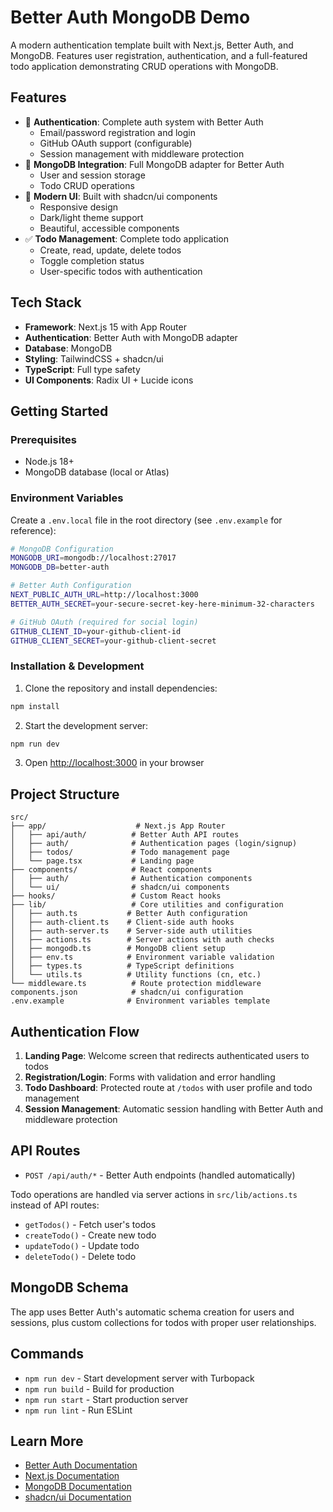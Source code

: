 # Better Auth MongoDB Demo

A modern authentication template built with Next.js, Better Auth, and MongoDB. Features user registration, authentication, and a full-featured todo application demonstrating CRUD operations with MongoDB.

## Features

- 🔐 **Authentication**: Complete auth system with Better Auth
  - Email/password registration and login
  - GitHub OAuth support (configurable)
  - Session management with middleware protection
- 🍃 **MongoDB Integration**: Full MongoDB adapter for Better Auth
  - User and session storage
  - Todo CRUD operations
- 🎨 **Modern UI**: Built with shadcn/ui components
  - Responsive design
  - Dark/light theme support
  - Beautiful, accessible components
- ✅ **Todo Management**: Complete todo application
  - Create, read, update, delete todos
  - Toggle completion status
  - User-specific todos with authentication

## Tech Stack

- **Framework**: Next.js 15 with App Router
- **Authentication**: Better Auth with MongoDB adapter
- **Database**: MongoDB
- **Styling**: TailwindCSS + shadcn/ui
- **TypeScript**: Full type safety
- **UI Components**: Radix UI + Lucide icons

## Getting Started

### Prerequisites

- Node.js 18+ 
- MongoDB database (local or Atlas)

### Environment Variables

Create a `.env.local` file in the root directory (see `.env.example` for reference):

```bash
# MongoDB Configuration
MONGODB_URI=mongodb://localhost:27017
MONGODB_DB=better-auth

# Better Auth Configuration
NEXT_PUBLIC_AUTH_URL=http://localhost:3000
BETTER_AUTH_SECRET=your-secure-secret-key-here-minimum-32-characters

# GitHub OAuth (required for social login)
GITHUB_CLIENT_ID=your-github-client-id
GITHUB_CLIENT_SECRET=your-github-client-secret
```

### Installation & Development

1. Clone the repository and install dependencies:
```bash
npm install
```

2. Start the development server:
```bash
npm run dev
```

3. Open [http://localhost:3000](http://localhost:3000) in your browser

## Project Structure

```
src/
├── app/                    # Next.js App Router
│   ├── api/auth/          # Better Auth API routes
│   ├── auth/              # Authentication pages (login/signup)
│   ├── todos/             # Todo management page
│   └── page.tsx           # Landing page
├── components/            # React components
│   ├── auth/              # Authentication components
│   └── ui/                # shadcn/ui components
├── hooks/                 # Custom React hooks
├── lib/                   # Core utilities and configuration
│   ├── auth.ts           # Better Auth configuration
│   ├── auth-client.ts    # Client-side auth hooks
│   ├── auth-server.ts    # Server-side auth utilities
│   ├── actions.ts        # Server actions with auth checks
│   ├── mongodb.ts        # MongoDB client setup
│   ├── env.ts            # Environment variable validation
│   ├── types.ts          # TypeScript definitions
│   └── utils.ts          # Utility functions (cn, etc.)
└── middleware.ts          # Route protection middleware
components.json            # shadcn/ui configuration
.env.example              # Environment variables template
```

## Authentication Flow

1. **Landing Page**: Welcome screen that redirects authenticated users to todos
2. **Registration/Login**: Forms with validation and error handling
3. **Todo Dashboard**: Protected route at `/todos` with user profile and todo management
4. **Session Management**: Automatic session handling with Better Auth and middleware protection

## API Routes

- `POST /api/auth/*` - Better Auth endpoints (handled automatically)

Todo operations are handled via server actions in `src/lib/actions.ts` instead of API routes:
- `getTodos()` - Fetch user's todos
- `createTodo()` - Create new todo  
- `updateTodo()` - Update todo
- `deleteTodo()` - Delete todo

## MongoDB Schema

The app uses Better Auth's automatic schema creation for users and sessions, plus custom collections for todos with proper user relationships.

## Commands

- `npm run dev` - Start development server with Turbopack
- `npm run build` - Build for production
- `npm run start` - Start production server
- `npm run lint` - Run ESLint

## Learn More

- [Better Auth Documentation](https://better-auth.com)
- [Next.js Documentation](https://nextjs.org/docs)
- [MongoDB Documentation](https://docs.mongodb.com)
- [shadcn/ui Documentation](https://ui.shadcn.com)
